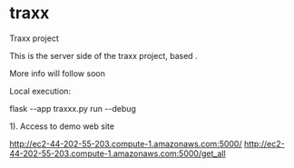 # traxx
Traxx project

This is the server side of the traxx project, based .

More info will follow soon

Local execution:


flask --app traxxx.py run --debug


1). Access to demo web site 

http://ec2-44-202-55-203.compute-1.amazonaws.com:5000/
http://ec2-44-202-55-203.compute-1.amazonaws.com:5000/get_all

